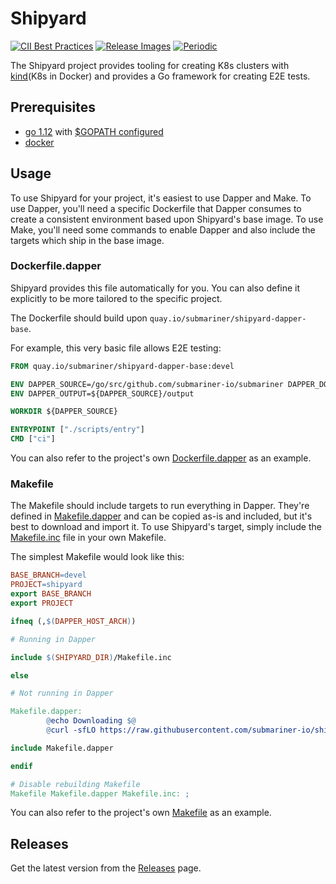 # Shipyard

<!-- markdownlint-disable line-length -->
[![CII Best Practices](https://bestpractices.coreinfrastructure.org/projects/4865/badge)](https://bestpractices.coreinfrastructure.org/projects/4865)
[![Release Images](https://github.com/submariner-io/shipyard/workflows/Release%20Images/badge.svg)](https://github.com/submariner-io/shipyard/actions?query=workflow%3A%22Release+Images%22)
[![Periodic](https://github.com/submariner-io/shipyard/workflows/Periodic/badge.svg)](https://github.com/submariner-io/shipyard/actions?query=workflow%3APeriodic)
<!-- markdownlint-enable line-length -->

The Shipyard project provides tooling for creating K8s clusters with [kind](K8s in Docker) and provides a Go framework for creating E2E
tests.

## Prerequisites

- [go 1.12] with [$GOPATH configured]
- [docker]

## Usage

To use Shipyard for your project, it's easiest to use Dapper and Make.
To use Dapper, you'll need a specific Dockerfile that Dapper consumes to create a consistent environment based upon Shipyard's base image.
To use Make, you'll need some commands to enable Dapper and also include the targets which ship in the base image.

### Dockerfile.dapper

Shipyard provides this file automatically for you. You can also define it explicitly to be more tailored to the specific project.

The Dockerfile should build upon `quay.io/submariner/shipyard-dapper-base`.

For example, this very basic file allows E2E testing:

```Dockerfile
FROM quay.io/submariner/shipyard-dapper-base:devel

ENV DAPPER_SOURCE=/go/src/github.com/submariner-io/submariner DAPPER_DOCKER_SOCKET=true
ENV DAPPER_OUTPUT=${DAPPER_SOURCE}/output

WORKDIR ${DAPPER_SOURCE}

ENTRYPOINT ["./scripts/entry"]
CMD ["ci"]
```

You can also refer to the project's own [Dockerfile.dapper](Dockerfile.dapper) as an example.

### Makefile

The Makefile should include targets to run everything in Dapper.
They're defined in [Makefile.dapper](Makefile.dapper) and can be copied as-is and included, but it's best to download and import it.
To use Shipyard's target, simply include the [Makefile.inc](Makefile.inc) file in your own Makefile.

The simplest Makefile would look like this:

```Makefile
BASE_BRANCH=devel
PROJECT=shipyard
export BASE_BRANCH
export PROJECT

ifneq (,$(DAPPER_HOST_ARCH))

# Running in Dapper

include $(SHIPYARD_DIR)/Makefile.inc

else

# Not running in Dapper

Makefile.dapper:
        @echo Downloading $@
        @curl -sfLO https://raw.githubusercontent.com/submariner-io/shipyard/$(BASE_BRANCH)/$@

include Makefile.dapper

endif

# Disable rebuilding Makefile
Makefile Makefile.dapper Makefile.inc: ;
```

You can also refer to the project's own [Makefile](Makefile) as an example.

## Releases

Get the latest version from the [Releases] page.

<!--links-->
[go 1.12]: https://blog.golang.org/go1.12
[docker]: https://docs.docker.com/install/
[$GOPATH configured]: https://github.com/golang/go/wiki/SettingGOPATH
[Releases]: https://github.com/submariner-io/shipyard/releases/
[kind]: https://github.com/kubernetes-sigs/kind
